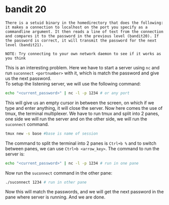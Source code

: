 # bandit 20
```
There is a setuid binary in the homedirectory that does the following: it makes a connection to localhost on the port you specify as a commandline argument. It then reads a line of text from the connection and compares it to the password in the previous level (bandit20). If the password is correct, it will transmit the password for the next level (bandit21).

NOTE: Try connecting to your own network daemon to see if it works as you think
```
This is an interesting problem. Here we have to start a server using `nc` and run `suconnect <portnumber>` with it, which is match the password and give us the next password.<br>
To setup the listening server, we will use the following command:
```bash
echo "<current_password>" | nc -l -p 1234 # or any port
``` 
This will give us an empty cursor in between the screen, on which if we type and enter anything, it will close the server. Now here comes the use of tmux, the terminal multiplexer. We have to run tmux and split into 2 panes, one side we will run the server and on the other side, we will run the `suconnect` command. 
<br>

```bash
tmux new -s base #base is name of session
```
The command to split the terminal into 2 panes is `Ctrl+b %` and to switch between panes, we can use `Ctrl+b <arrow_key>`. The command to run the server is:
```bash
echo "<current_password>" | nc -l -p 1234 # run in one pane
```
Now run the `suconnect` command in the other pane:
```bash
./suconnect 1234 # run in other pane
```
Now this will match the passwords, and we will get the next password in the pane where server is running. And we are done.